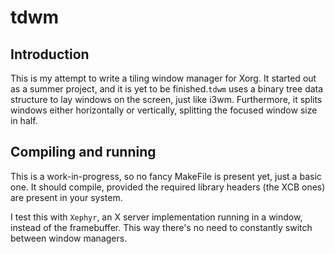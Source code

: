 # tdwm

## Introduction

This is my attempt to write a tiling window manager for Xorg. It started out as a summer project, and it is yet to be finished.```tdwm``` uses a binary tree data structure to lay windows on the screen, just like i3wm. Furthermore, it splits windows either
horizontally or vertically, splitting the focused window size in half.

## Compiling and running

This is a work-in-progress, so no fancy MakeFile is present yet, just a basic one. It should compile, provided the required library headers (the XCB ones) are present in your system.

I test this with ```Xephyr```, an X server implementation running in a window, instead of the framebuffer. This way there's no need to constantly switch between window managers.
